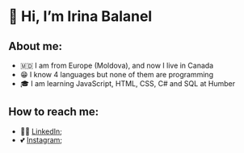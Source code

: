 # 👋 Hi, I’m Irina Balanel

## About me:
- 🇲🇩 I am from Europe (Moldova), and now I live in Canada
- 😁 I know 4 languages but none of them are programming
- 🎓 I am learning JavaScript, HTML, CSS, C# and SQL at Humber

## How to reach me:
- 👩‍💻 [LinkedIn](https://www.instagram.com/irenmakarova8/);
- 💕 [Instagram](https://www.linkedin.com/in/irina-balanel/);





